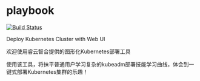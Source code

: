 # playbook
[![Build Status](https://travis-ci.org/wise2c-devops/playbook.svg?branch=master)](https://travis-ci.org/wise2c-devops/playbook)

Deploy Kubernetes Cluster with Web UI

欢迎使用睿云智合提供的图形化Kubernetes部署工具

使用该工具，将抹平普通用户学习复杂的kubeadm部署技能学习曲线，体会到一键式部署Kubernetes集群的乐趣！
